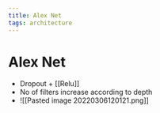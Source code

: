 ```yaml
---
title: Alex Net
tags: architecture
---
```


# Alex Net
- Dropout + [[Relu]]
- No of filters increase according to depth
- ![[Pasted image 20220306120121.png]]






















